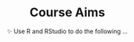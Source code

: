 ---
widget: featurette
headless: true
weight: 20
title: Course Aims
subtitle: ✨  Use R and RStudio to do the following ...
feature:
  - icon: pen
    icon_pack: fas
    name: Writing
    description:
  - icon: signal bars
    icon_pack: fas
    name: Graphing
    description:
  - icon: code
    icon_pack: fas
    name: Maths & Statistics
    description:
---